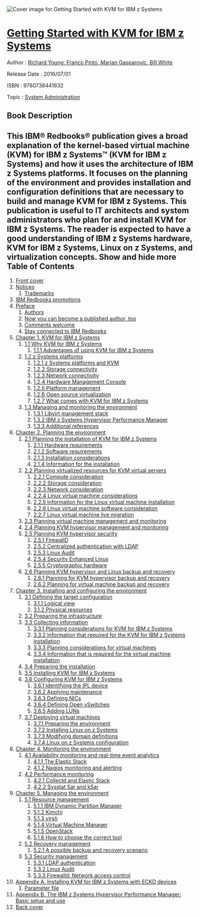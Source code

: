 ![Cover image for Getting Started with KVM for IBM z Systems](https://imgdetail.ebookreading.net/cover/cover/system_admin/EB9780738441832.jpg)

[Getting Started with KVM for IBM z Systems](https://ebookreading.net/view/book/Getting+Started+with+KVM+for+IBM+z+Systems-EB9780738441832_1.html "Getting Started with KVM for IBM z Systems")
====================================================================================================================

Author : [Richard Young](https://ebookreading.net/search/author/Richard+Young),[ Franco Pinto](https://ebookreading.net/search/author/+Franco+Pinto),[ Marian Gasparovic](https://ebookreading.net/search/author/+Marian+Gasparovic),[ Bill White](https://ebookreading.net/search/author/+Bill+White)

Release Date : 2016/07/01

ISBN : 9780738441832

Topic : [System Administration](https://ebookreading.net/search/category/system-administration)

Book Description
-----------------

 This IBM® Redbooks® publication gives a broad explanation of the kernel-based virtual machine (KVM) for IBM z Systems™ (KVM for IBM z Systems) and how it uses the architecture of IBM z Systems platforms. It focuses on the planning of the environment and provides installation and configuration definitions that are necessary to build and manage KVM for IBM z Systems.
This publication is useful to IT architects and system administrators who plan for and install KVM for IBM z Systems. The reader is expected to have a good understanding of IBM z Systems hardware, KVM for IBM z Systems, Linux on z Systems, and virtualization concepts.
        Show and hide more                
Table of Contents
-----------------

1. [Front cover](https://ebookreading.net/view/book/Getting+Started+with+KVM+for+IBM+z+Systems-EB9780738441832_1.html#ww457511)
1. [Notices](https://ebookreading.net/view/book/Getting+Started+with+KVM+for+IBM+z+Systems-EB9780738441832_3.html#ww460066)
    1. [Trademarks](https://ebookreading.net/view/book/Getting+Started+with+KVM+for+IBM+z+Systems-EB9780738441832_3.html#ww459879)
1. [IBM Redbooks promotions](https://ebookreading.net/view/book/Getting+Started+with+KVM+for+IBM+z+Systems-EB9780738441832_4.html#ww773577)
1. [Preface](https://ebookreading.net/view/book/Getting+Started+with+KVM+for+IBM+z+Systems-EB9780738441832_5.html#ww769426)
    1. [Authors](https://ebookreading.net/view/book/Getting+Started+with+KVM+for+IBM+z+Systems-EB9780738441832_5.html#ww776025)
    1. [Now you can become a published author, too](https://ebookreading.net/view/book/Getting+Started+with+KVM+for+IBM+z+Systems-EB9780738441832_5.html#ww782335)
    1. [Comments welcome](https://ebookreading.net/view/book/Getting+Started+with+KVM+for+IBM+z+Systems-EB9780738441832_5.html#ww775129)
    1. [Stay connected to IBM Redbooks](https://ebookreading.net/view/book/Getting+Started+with+KVM+for+IBM+z+Systems-EB9780738441832_5.html#ww782351)
1. [Chapter 1. KVM for IBM z Systems](https://ebookreading.net/view/book/Getting+Started+with+KVM+for+IBM+z+Systems-EB9780738441832_6.html#ww458935)
    1. [1.1 Why KVM for IBM z Systems](https://ebookreading.net/view/book/Getting+Started+with+KVM+for+IBM+z+Systems-EB9780738441832_6.html#ww464705)
        1. [1.1.1 Advantages of using KVM for IBM z Systems](https://ebookreading.net/view/book/Getting+Started+with+KVM+for+IBM+z+Systems-EB9780738441832_6.html#ww469846)
    1. [1.2 z Systems platforms](https://ebookreading.net/view/book/Getting+Started+with+KVM+for+IBM+z+Systems-EB9780738441832_6.html#ww478677)
        1. [1.2.1 z Systems platforms and KVM](https://ebookreading.net/view/book/Getting+Started+with+KVM+for+IBM+z+Systems-EB9780738441832_6.html#ww478944)
        1. [1.2.2 Storage connectivity](https://ebookreading.net/view/book/Getting+Started+with+KVM+for+IBM+z+Systems-EB9780738441832_6.html#ww470811)
        1. [1.2.3 Network connectivity](https://ebookreading.net/view/book/Getting+Started+with+KVM+for+IBM+z+Systems-EB9780738441832_6.html#ww469325)
        1. [1.2.4 Hardware Management Console](https://ebookreading.net/view/book/Getting+Started+with+KVM+for+IBM+z+Systems-EB9780738441832_6.html#ww468740)
        1. [1.2.5 Platform management](https://ebookreading.net/view/book/Getting+Started+with+KVM+for+IBM+z+Systems-EB9780738441832_6.html#ww481881)
        1. [1.2.6 Open source virtualization](https://ebookreading.net/view/book/Getting+Started+with+KVM+for+IBM+z+Systems-EB9780738441832_6.html#ww481865)
        1. [1.2.7 What comes with KVM for IBM z Systems](https://ebookreading.net/view/book/Getting+Started+with+KVM+for+IBM+z+Systems-EB9780738441832_6.html#ww473033)
    1. [1.3 Managing and monitoring the environment](https://ebookreading.net/view/book/Getting+Started+with+KVM+for+IBM+z+Systems-EB9780738441832_6.html#ww458973)
        1. [1.3.1 Libvirt management stack](https://ebookreading.net/view/book/Getting+Started+with+KVM+for+IBM+z+Systems-EB9780738441832_6.html#ww480594)
        1. [1.3.2 IBM z Systems Hypervisor Performance Manager](https://ebookreading.net/view/book/Getting+Started+with+KVM+for+IBM+z+Systems-EB9780738441832_6.html#ww466033)
        1. [1.3.3 Additional references](https://ebookreading.net/view/book/Getting+Started+with+KVM+for+IBM+z+Systems-EB9780738441832_6.html#ww482097)
1. [Chapter 2. Planning the environment](https://ebookreading.net/view/book/Getting+Started+with+KVM+for+IBM+z+Systems-EB9780738441832_7.html#ww460790)
    1. [2.1 Planning the installation of KVM for IBM z Systems](https://ebookreading.net/view/book/Getting+Started+with+KVM+for+IBM+z+Systems-EB9780738441832_7.html#ww482457)
        1. [2.1.1 Hardware requirements](https://ebookreading.net/view/book/Getting+Started+with+KVM+for+IBM+z+Systems-EB9780738441832_7.html#ww482459)
        1. [2.1.2 Software requirements](https://ebookreading.net/view/book/Getting+Started+with+KVM+for+IBM+z+Systems-EB9780738441832_7.html#ww460834)
        1. [2.1.3 Installation considerations](https://ebookreading.net/view/book/Getting+Started+with+KVM+for+IBM+z+Systems-EB9780738441832_7.html#ww479229)
        1. [2.1.4 Information for the installation](https://ebookreading.net/view/book/Getting+Started+with+KVM+for+IBM+z+Systems-EB9780738441832_7.html#ww479248)
    1. [2.2 Planning virtualized resources for KVM virtual servers](https://ebookreading.net/view/book/Getting+Started+with+KVM+for+IBM+z+Systems-EB9780738441832_7.html#ww460858)
        1. [2.2.1 Compute consideration](https://ebookreading.net/view/book/Getting+Started+with+KVM+for+IBM+z+Systems-EB9780738441832_7.html#ww460860)
        1. [2.2.2 Storage consideration](https://ebookreading.net/view/book/Getting+Started+with+KVM+for+IBM+z+Systems-EB9780738441832_7.html#ww460870)
        1. [2.2.3 Network consideration](https://ebookreading.net/view/book/Getting+Started+with+KVM+for+IBM+z+Systems-EB9780738441832_7.html#ww461002)
        1. [2.2.4 Linux virtual machine considerations](https://ebookreading.net/view/book/Getting+Started+with+KVM+for+IBM+z+Systems-EB9780738441832_7.html#ww479350)
        1. [2.2.5 Information for the Linux virtual machine installation](https://ebookreading.net/view/book/Getting+Started+with+KVM+for+IBM+z+Systems-EB9780738441832_7.html#ww479364)
        1. [2.2.6 Linux virtual machine software consideration](https://ebookreading.net/view/book/Getting+Started+with+KVM+for+IBM+z+Systems-EB9780738441832_7.html#ww461008)
        1. [2.2.7 Linux virtual machine live migration](https://ebookreading.net/view/book/Getting+Started+with+KVM+for+IBM+z+Systems-EB9780738441832_7.html#ww476638)
    1. [2.3 Planning virtual machine management and monitoring](https://ebookreading.net/view/book/Getting+Started+with+KVM+for+IBM+z+Systems-EB9780738441832_7.html#ww469184)
    1. [2.4 Planning KVM hypervisor management and monitoring](https://ebookreading.net/view/book/Getting+Started+with+KVM+for+IBM+z+Systems-EB9780738441832_7.html#ww475702)
    1. [2.5 Planning KVM hypervisor security](https://ebookreading.net/view/book/Getting+Started+with+KVM+for+IBM+z+Systems-EB9780738441832_7.html#ww477949)
        1. [2.5.1 FirewallD](https://ebookreading.net/view/book/Getting+Started+with+KVM+for+IBM+z+Systems-EB9780738441832_7.html#ww478081)
        1. [2.5.2 Centralized authentication with LDAP](https://ebookreading.net/view/book/Getting+Started+with+KVM+for+IBM+z+Systems-EB9780738441832_7.html#ww478001)
        1. [2.5.3 Linux Audit](https://ebookreading.net/view/book/Getting+Started+with+KVM+for+IBM+z+Systems-EB9780738441832_7.html#ww478172)
        1. [2.5.4 Security Enhanced Linux](https://ebookreading.net/view/book/Getting+Started+with+KVM+for+IBM+z+Systems-EB9780738441832_7.html#ww478016)
        1. [2.5.5 Cryptographic hardware](https://ebookreading.net/view/book/Getting+Started+with+KVM+for+IBM+z+Systems-EB9780738441832_7.html#ww478428)
    1. [2.6 Planning KVM hypervisor and Linux backup and recovery](https://ebookreading.net/view/book/Getting+Started+with+KVM+for+IBM+z+Systems-EB9780738441832_7.html#ww475771)
        1. [2.6.1 Planning for KVM hypervisor backup and recovery](https://ebookreading.net/view/book/Getting+Started+with+KVM+for+IBM+z+Systems-EB9780738441832_7.html#ww475772)
        1. [2.6.2 Planning for virtual machine backup and recovery](https://ebookreading.net/view/book/Getting+Started+with+KVM+for+IBM+z+Systems-EB9780738441832_7.html#ww476808)
1. [Chapter 3. Installing and configuring the environment](https://ebookreading.net/view/book/Getting+Started+with+KVM+for+IBM+z+Systems-EB9780738441832_8.html#ww458935)
    1. [3.1 Defining the target configuration](https://ebookreading.net/view/book/Getting+Started+with+KVM+for+IBM+z+Systems-EB9780738441832_8.html#ww458965)
        1. [3.1.1 Logical view](https://ebookreading.net/view/book/Getting+Started+with+KVM+for+IBM+z+Systems-EB9780738441832_8.html#ww477990)
        1. [3.1.2 Physical resources](https://ebookreading.net/view/book/Getting+Started+with+KVM+for+IBM+z+Systems-EB9780738441832_8.html#ww477999)
    1. [3.2 Preparing the infrastructure](https://ebookreading.net/view/book/Getting+Started+with+KVM+for+IBM+z+Systems-EB9780738441832_8.html#ww478666)
    1. [3.3 Collecting information](https://ebookreading.net/view/book/Getting+Started+with+KVM+for+IBM+z+Systems-EB9780738441832_8.html#ww498468)
        1. [3.3.1 Planning considerations for KVM for IBM z Systems](https://ebookreading.net/view/book/Getting+Started+with+KVM+for+IBM+z+Systems-EB9780738441832_8.html#ww499652)
        1. [3.3.2 Information that required for the KVM for IBM z Systems installation](https://ebookreading.net/view/book/Getting+Started+with+KVM+for+IBM+z+Systems-EB9780738441832_8.html#ww499285)
        1. [3.3.3 Planning considerations for virtual machines](https://ebookreading.net/view/book/Getting+Started+with+KVM+for+IBM+z+Systems-EB9780738441832_8.html#ww500034)
        1. [3.3.4 Information that is required for the virtual machine installation](https://ebookreading.net/view/book/Getting+Started+with+KVM+for+IBM+z+Systems-EB9780738441832_8.html#ww500048)
    1. [3.4 Preparing the installation](https://ebookreading.net/view/book/Getting+Started+with+KVM+for+IBM+z+Systems-EB9780738441832_8.html#ww499990)
    1. [3.5 Installing KVM for IBM z Systems](https://ebookreading.net/view/book/Getting+Started+with+KVM+for+IBM+z+Systems-EB9780738441832_8.html#ww477896)
    1. [3.6 Configuring KVM for IBM z Systems](https://ebookreading.net/view/book/Getting+Started+with+KVM+for+IBM+z+Systems-EB9780738441832_8.html#ww501315)
        1. [3.6.1 Identifying the IPL device](https://ebookreading.net/view/book/Getting+Started+with+KVM+for+IBM+z+Systems-EB9780738441832_8.html#ww466876)
        1. [3.6.2 Applying maintenance](https://ebookreading.net/view/book/Getting+Started+with+KVM+for+IBM+z+Systems-EB9780738441832_8.html#ww466901)
        1. [3.6.3 Defining NICs](https://ebookreading.net/view/book/Getting+Started+with+KVM+for+IBM+z+Systems-EB9780738441832_8.html#ww466913)
        1. [3.6.4 Defining Open vSwitches](https://ebookreading.net/view/book/Getting+Started+with+KVM+for+IBM+z+Systems-EB9780738441832_8.html#ww466925)
        1. [3.6.5 Adding LUNs](https://ebookreading.net/view/book/Getting+Started+with+KVM+for+IBM+z+Systems-EB9780738441832_8.html#ww481846)
    1. [3.7 Deploying virtual machines](https://ebookreading.net/view/book/Getting+Started+with+KVM+for+IBM+z+Systems-EB9780738441832_8.html#ww505460)
        1. [3.7.1 Preparing the environment](https://ebookreading.net/view/book/Getting+Started+with+KVM+for+IBM+z+Systems-EB9780738441832_8.html#ww461136)
        1. [3.7.2 Installing Linux on z Systems](https://ebookreading.net/view/book/Getting+Started+with+KVM+for+IBM+z+Systems-EB9780738441832_8.html#ww476910)
        1. [3.7.3 Modifying domain definitions](https://ebookreading.net/view/book/Getting+Started+with+KVM+for+IBM+z+Systems-EB9780738441832_8.html#ww502783)
        1. [3.7.4 Linux on z Systems configuration](https://ebookreading.net/view/book/Getting+Started+with+KVM+for+IBM+z+Systems-EB9780738441832_8.html#ww476206)
1. [Chapter 4. Monitoring the environment](https://ebookreading.net/view/book/Getting+Started+with+KVM+for+IBM+z+Systems-EB9780738441832_9.html#ww458935)
    1. [4.1 Availability monitoring and real-time event analytics](https://ebookreading.net/view/book/Getting+Started+with+KVM+for+IBM+z+Systems-EB9780738441832_9.html#ww471201)
        1. [4.1.1 The Elastic Stack](https://ebookreading.net/view/book/Getting+Started+with+KVM+for+IBM+z+Systems-EB9780738441832_9.html#ww472400)
        1. [4.1.2 Nagios monitoring and alerting](https://ebookreading.net/view/book/Getting+Started+with+KVM+for+IBM+z+Systems-EB9780738441832_9.html#ww472327)
    1. [4.2 Performance monitoring](https://ebookreading.net/view/book/Getting+Started+with+KVM+for+IBM+z+Systems-EB9780738441832_9.html#ww471278)
        1. [4.2.1 Collectd and Elastic Stack](https://ebookreading.net/view/book/Getting+Started+with+KVM+for+IBM+z+Systems-EB9780738441832_9.html#ww488433)
        1. [4.2.2 Sysstat Sar and kSar](https://ebookreading.net/view/book/Getting+Started+with+KVM+for+IBM+z+Systems-EB9780738441832_9.html#ww471341)
1. [Chapter 5. Managing the environment](https://ebookreading.net/view/book/Getting+Started+with+KVM+for+IBM+z+Systems-EB9780738441832_10.html#ww458935)
    1. [5.1 Resource management](https://ebookreading.net/view/book/Getting+Started+with+KVM+for+IBM+z+Systems-EB9780738441832_10.html#ww484682)
        1. [5.1.1 IBM Dynamic Partition Manager](https://ebookreading.net/view/book/Getting+Started+with+KVM+for+IBM+z+Systems-EB9780738441832_10.html#ww509854)
        1. [5.1.2 Kimchi](https://ebookreading.net/view/book/Getting+Started+with+KVM+for+IBM+z+Systems-EB9780738441832_10.html#ww510022)
        1. [5.1.3 virsh](https://ebookreading.net/view/book/Getting+Started+with+KVM+for+IBM+z+Systems-EB9780738441832_10.html#ww484683)
        1. [5.1.4 Virtual Machine Manager](https://ebookreading.net/view/book/Getting+Started+with+KVM+for+IBM+z+Systems-EB9780738441832_10.html#ww508463)
        1. [5.1.5 OpenStack](https://ebookreading.net/view/book/Getting+Started+with+KVM+for+IBM+z+Systems-EB9780738441832_10.html#ww501487)
        1. [5.1.6 How to choose the correct tool](https://ebookreading.net/view/book/Getting+Started+with+KVM+for+IBM+z+Systems-EB9780738441832_10.html#ww497344)
    1. [5.2 Recovery management](https://ebookreading.net/view/book/Getting+Started+with+KVM+for+IBM+z+Systems-EB9780738441832_10.html#ww496081)
        1. [5.2.1 A possible backup and recovery scenario](https://ebookreading.net/view/book/Getting+Started+with+KVM+for+IBM+z+Systems-EB9780738441832_10.html#ww501857)
    1. [5.3 Security management](https://ebookreading.net/view/book/Getting+Started+with+KVM+for+IBM+z+Systems-EB9780738441832_10.html#ww495698)
        1. [5.3.1 LDAP authentication](https://ebookreading.net/view/book/Getting+Started+with+KVM+for+IBM+z+Systems-EB9780738441832_10.html#ww496675)
        1. [5.3.2 Linux Audit](https://ebookreading.net/view/book/Getting+Started+with+KVM+for+IBM+z+Systems-EB9780738441832_10.html#ww496833)
        1. [5.3.3 Firewalld: Network access control](https://ebookreading.net/view/book/Getting+Started+with+KVM+for+IBM+z+Systems-EB9780738441832_10.html#ww497016)
1. [Appendix A. Installing KVM for IBM z Systems with ECKD devices](https://ebookreading.net/view/book/Getting+Started+with+KVM+for+IBM+z+Systems-EB9780738441832_11.html#ww457094)
    1. [Parameter file](https://ebookreading.net/view/book/Getting+Started+with+KVM+for+IBM+z+Systems-EB9780738441832_11.html#ww457844)
1. [Appendix B. The IBM z Systems Hypervisor Performance Manager: Basic setup and use](https://ebookreading.net/view/book/Getting+Started+with+KVM+for+IBM+z+Systems-EB9780738441832_12.html#ww465876)
1. [Back cover](https://ebookreading.net/view/book/Getting+Started+with+KVM+for+IBM+z+Systems-EB9780738441832_14.html#ww465861)
